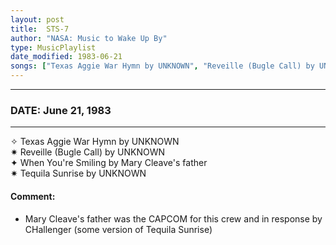 ```yaml
---
layout: post
title:  STS-7
author: "NASA: Music to Wake Up By"
type: MusicPlaylist
date_modified: 1983-06-21
songs: ["Texas Aggie War Hymn by UNKNOWN", "Reveille (Bugle Call) by UNKNOWN", "When You're Smiling by Mary Cleave's father", "Tequila Sunrise by UNKNOWN"]
---
```


----
### DATE: June 21, 1983
----
✧ Texas Aggie War Hymn by UNKNOWN  &nbsp;<br />
✷ Reveille (Bugle Call) by UNKNOWN  &nbsp;<br />
✦ When You're Smiling by Mary Cleave's father  &nbsp;<br />
✷ Tequila Sunrise by UNKNOWN

#### Comment:
* Mary Cleave's father was the CAPCOM for this crew
and in response by CHallenger (some version of Tequila Sunrise)



<br/>
<center>
	<a target="_blank"
	   href="https://twitter.com/intent/tweet?hashtags=Space,NASA,Playlist,NASAWakeupCalls,SpaceProgram&text={{ page.author}}, '{{ page.songs.first }}' {{ page.title }}, {{ page.date | date: '%B %d, %Y' }}. {{ site.url }}{{ page.url }} @nasawakeupcalls">
	   <i class="fab fa-twitter" alt="Tweet this page" style="font-size: 1.3em;"></i>
	</a>
	&nbsp; 	<i class="fas fa-user-astronaut" style="font-size: 1.5em;"></i> &nbsp;
    <a type="amzn" search="'Texas Aggie War Hymn by UNKNOWN' or 'Reveille (Bugle Call) by UNKNOWN' or 'When You're Smiling by Mary Cleave's father' or 'Tequila Sunrise by UNKNOWN'" category="popular music">
        <i class="fab fa-amazon" style="font-size: 1.3em;"></i>
    </a>
</center>

